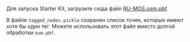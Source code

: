 Для запуска Starter Kit, загрузите сюда файл [RU-MOS.osm.pbf](http://data.gis-lab.info/osm_dump/dump/latest/RU-MOS.osm.pbf).

В файле `tagged_nodes.pickle` сохранен список точек, которые имеют хотя бы один тег. Можете использовать этот файл вместо долгой обработки `osm.pbf`.
